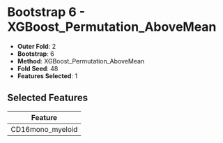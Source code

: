 # Bootstrap 6 - XGBoost_Permutation_AboveMean

- **Outer Fold**: 2
- **Bootstrap**: 6
- **Method**: XGBoost_Permutation_AboveMean
- **Fold Seed**: 48
- **Features Selected**: 1

## Selected Features

| Feature |
|---------|
| CD16mono_myeloid |
